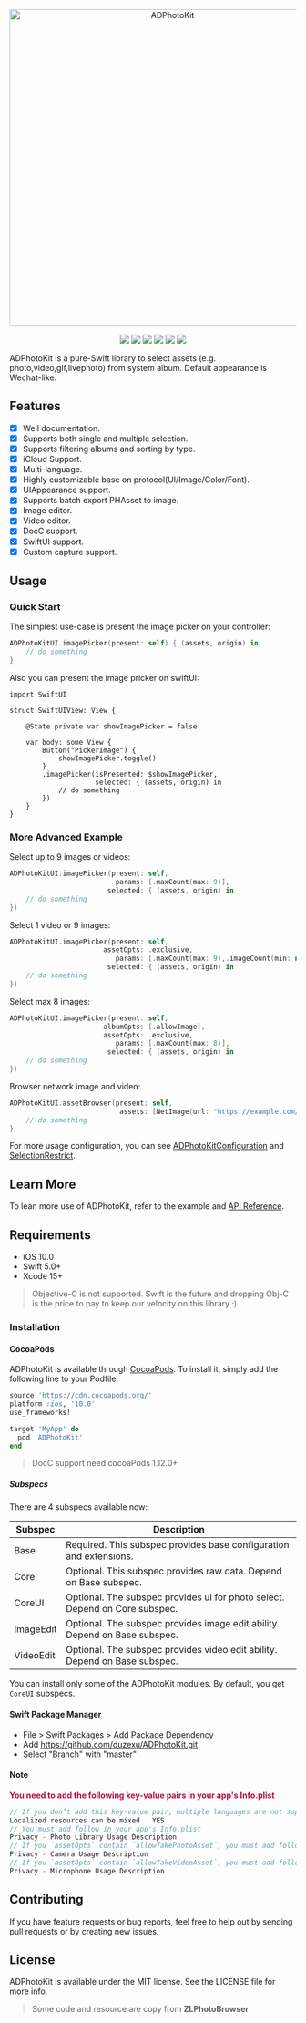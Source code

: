 <p align="center">
<img src="https://raw.githubusercontent.com/duzexu/ADPhotoKit/master/ADPhotoKit/ADPhotoKit.docc/Resources/logo@3x.png" alt="ADPhotoKit" title="ADPhotoKit" width="557"/>
</p>

<p align="center">
<a href="https://swift.org/"><img src="https://img.shields.io/badge/Language-%20Swift%20-E57141.svg"></a>
<a href="https://duzexu.github.io/ADPhotoKit/"><img src="https://img.shields.io/cocoapods/p/ADPhotoKit.svg?style=flat"></a>
<a href="https://duzexu.github.io/ADPhotoKit/"><img src="https://img.shields.io/badge/Swift-Doc-DE5C43.svg?style=flat"></a>
<a href="https://cocoapods.org/pods/ADPhotoKit"><img src="https://img.shields.io/cocoapods/v/ADPhotoKit.svg?style=flat"></a>
<a href="https://swift.org/package-manager/"><img src="https://img.shields.io/badge/SPM-supported-DE5C43.svg?style=flat"></a>
<a href="https://raw.githubusercontent.com/duzexu/ADPhotoKit/master/LICENSE"><img src="https://img.shields.io/badge/license-MIT-black"></a>
</p>

ADPhotoKit is a pure-Swift library to select assets (e.g. photo,video,gif,livephoto) from system album. Default appearance is Wechat-like.

## Features

* [x] Well documentation.
* [x] Supports both single and multiple selection.
* [x] Supports filtering albums and sorting by type.
* [x] iCloud Support.
* [x] Multi-language.
* [x] Highly customizable base on protocol(UI/Image/Color/Font).
* [x] UIAppearance support.
* [x] Supports batch export PHAsset to image.
* [x] Image editor.
* [x] Video editor.
* [x] DocC support.
* [x] SwiftUI support.
* [x] Custom capture support.

## Usage

### Quick Start

The simplest use-case is present the image picker on your controller:

```swift
ADPhotoKitUI.imagePicker(present: self) { (assets, origin) in
    // do something
}
```

Also you can present the image pricker on swiftUI:

```
import SwiftUI

struct SwiftUIView: View {
    
    @State private var showImagePicker = false
    
    var body: some View {
        Button("PickerImage") {
            showImagePicker.toggle()
        }
        .imagePicker(isPresented: $showImagePicker,
                     selected: { (assets, origin) in
            // do something
        })
    }
}
```

### More Advanced Example

Select up to 9 images or videos:

```swift
ADPhotoKitUI.imagePicker(present: self,
                          params: [.maxCount(max: 9)],
                        selected: { (assets, origin) in
    // do something
})
```

Select 1 video or 9 images:

```swift
ADPhotoKitUI.imagePicker(present: self,
                       assetOpts: .exclusive,
                          params: [.maxCount(max: 9),.imageCount(min: nil, max: 9),.videoCount(min: nil, max: 1)],
                        selected: { (assets, origin) in
    // do something
})
```

Select max 8 images:

```swift
ADPhotoKitUI.imagePicker(present: self,
                       albumOpts: [.allowImage],
                       assetOpts: .exclusive,
                          params: [.maxCount(max: 8)],
                        selected: { (assets, origin) in
    // do something
})
```

Browser network image and video:

```swift
ADPhotoKitUI.assetBrowser(present: self, 
                           assets: [NetImage(url: "https://example.com/xx.png"), NetVideo(url: "https://example.com/xx.mp4")]) { assets in
    // do something
}
```

For more usage configuration, you can see [ADPhotoKitConfiguration](./ADPhotoKit/Classes/Base/ADPhotoKitConfiguration.swift) and [SelectionRestrict](./ADPhotoKit/ADPhotoKit.docc/SelectionRestrict.md).

## Learn More

To lean more use of ADPhotoKit, refer to the example and [API Reference](https://duzexu.github.io/ADPhotoKit/).

## Requirements

* iOS 10.0
* Swift 5.0+
* Xcode 15+

> Objective-C is not supported. Swift is the future and dropping Obj-C is the price to pay to keep our velocity on this library :)

### Installation

#### CocoaPods

ADPhotoKit is available through [CocoaPods](https://cocoapods.org). To install
it, simply add the following line to your Podfile:

```ruby
source 'https://cdn.cocoapods.org/'
platform :ios, '10.0'
use_frameworks!

target 'MyApp' do
  pod 'ADPhotoKit'
end
```

> DocC support need cocoaPods 1.12.0+

##### Subspecs

There are 4 subspecs available now:

| Subspec | Description |
|---|---|
| Base | Required. This subspec provides base configuration and extensions. |
| Core | Optional. This subspec provides raw data. Depend on Base subspec. |
| CoreUI | Optional. The subspec provides ui for photo select. Depend on Core subspec. |
| ImageEdit | Optional. The subspec provides image edit ability. Depend on Base subspec. |
| VideoEdit | Optional. The subspec provides video edit ability. Depend on Base subspec. |

You can install only some of the ADPhotoKit modules. By default, you get `CoreUI` subspecs.

#### Swift Package Manager

* File > Swift Packages > Add Package Dependency
* Add https://github.com/duzexu/ADPhotoKit.git
* Select "Branch" with "master"

#### Note

<font color=#B30E44>**You need to add the following key-value pairs in your app's Info.plist**</font>

```swift
// If you don’t add this key-value pair, multiple languages are not supported, and the system PhotoKitUI language defaults to English
Localized resources can be mixed   YES
// You must add follow in your app's Info.plist
Privacy - Photo Library Usage Description
// If you `assetOpts` contain `allowTakePhotoAsset`, you must add follow
Privacy - Camera Usage Description
// If you `assetOpts` contain `allowTakeVideoAsset`, you must add follow
Privacy - Microphone Usage Description
```

## Contributing

If you have feature requests or bug reports, feel free to help out by sending pull requests or by creating new issues.

## License

ADPhotoKit is available under the MIT license. See the LICENSE file for more info.

> Some code and resource are copy from **ZLPhotoBrowser**
